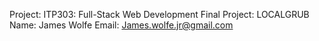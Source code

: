 Project: ITP303: Full-Stack Web Development Final Project: LOCALGRUB
Name: James Wolfe
Email: James.wolfe.jr@gmail.com
